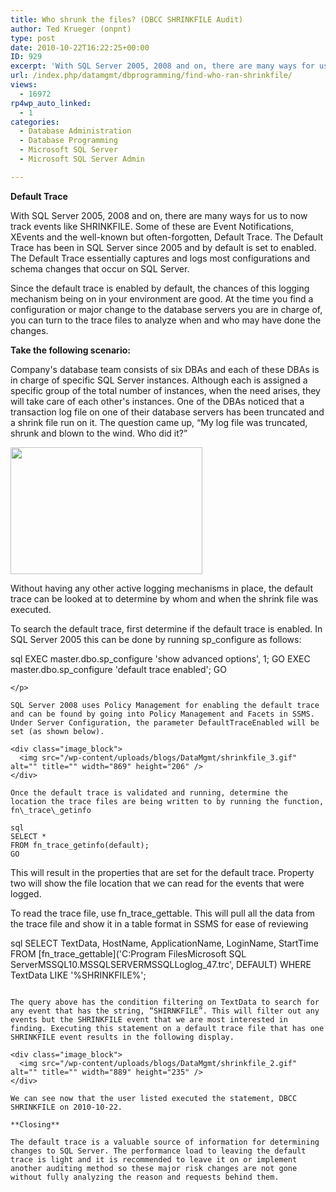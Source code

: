 ```yaml
---
title: Who shrunk the files? (DBCC SHRINKFILE Audit)
author: Ted Krueger (onpnt)
type: post
date: 2010-10-22T16:22:25+00:00
ID: 929
excerpt: 'With SQL Server 2005, 2008 and on, there are many ways for us to now track events like SHRINKFILE.  Some of these are Event Notifications, XEvents and the well-known but often-forgotten, Default Trace.   The Default Trace has been in SQL Server since 2005 and by default is set to enabled.  The Default Trace essentially captures and logs most configurations and schema changes that occur on SQL Server.Since the default trace is enabled by default, the chances of this logging mechanism being on in your environment are good.  At the time you find a configuration or major change to the database servers you are in charge of, you can turn to the trace files to analyze when and who may have done the changes.'
url: /index.php/datamgmt/dbprogramming/find-who-ran-shrinkfile/
views:
  - 16972
rp4wp_auto_linked:
  - 1
categories:
  - Database Administration
  - Database Programming
  - Microsoft SQL Server
  - Microsoft SQL Server Admin

---
```

**Default Trace**

With SQL Server 2005, 2008 and on, there are many ways for us to now track events like SHRINKFILE. Some of these are Event Notifications, XEvents and the well-known but often-forgotten, Default Trace. The Default Trace has been in SQL Server since 2005 and by default is set to enabled. The Default Trace essentially captures and logs most configurations and schema changes that occur on SQL Server.

Since the default trace is enabled by default, the chances of this logging mechanism being on in your environment are good. At the time you find a configuration or major change to the database servers you are in charge of, you can turn to the trace files to analyze when and who may have done the changes.

**Take the following scenario:**

Company's database team consists of six DBAs and each of these DBAs is in charge of specific SQL Server instances. Although each is assigned a specific group of the total number of instances, when the need arises, they will take care of each other's instances. One of the DBAs noticed that a transaction log file on one of their database servers has been truncated and a shrink file run on it. The question came up, “My log file was truncated, shrunk and blown to the wind. Who did it?” 

<div class="image_block">
  <img src="/wp-content/uploads/blogs/DataMgmt/shrinkfile_1.gif" alt="" title="" width="307" height="203" />
</div>

Without having any other active logging mechanisms in place, the default trace can be looked at to determine by whom and when the shrink file was executed.

To search the default trace, first determine if the default trace is enabled. In SQL Server 2005 this can be done by running sp_configure as follows:

sql
EXEC master.dbo.sp_configure 'show advanced options', 1; 
GO 
EXEC master.dbo.sp_configure 'default trace enabled';
GO
```
</p> 

SQL Server 2008 uses Policy Management for enabling the default trace and can be found by going into Policy Management and Facets in SSMS. Under Server Configuration, the parameter DefaultTraceEnabled will be set (as shown below).

<div class="image_block">
  <img src="/wp-content/uploads/blogs/DataMgmt/shrinkfile_3.gif" alt="" title="" width="869" height="206" />
</div>

Once the default trace is validated and running, determine the location the trace files are being written to by running the function, fn\_trace\_getinfo

sql
SELECT * 
FROM fn_trace_getinfo(default);
GO
```

This will result in the properties that are set for the default trace. Property two will show the file location that we can read for the events that were logged.

To read the trace file, use fn\_trace\_gettable. This will pull all the data from the trace file and show it in a table format in SSMS for ease of reviewing

sql
SELECT 
	TextData,
	HostName,
	ApplicationName,
	LoginName, 
	StartTime  
FROM 
[fn_trace_gettable]('C:Program FilesMicrosoft SQL ServerMSSQL10.MSSQLSERVERMSSQLLoglog_47.trc', DEFAULT) 
WHERE TextData LIKE '%SHRINKFILE%'; 
```

The query above has the condition filtering on TextData to search for any event that has the string, “SHIRNKFILE”. This will filter out any events but the SHRINKFILE event that we are most interested in finding. Executing this statement on a default trace file that has one SHRINKFILE event results in the following display.

<div class="image_block">
  <img src="/wp-content/uploads/blogs/DataMgmt/shrinkfile_2.gif" alt="" title="" width="889" height="235" />
</div>

We can see now that the user listed executed the statement, DBCC SHRINKFILE on 2010-10-22.

**Closing**

The default trace is a valuable source of information for determining changes to SQL Server. The performance load to leaving the default trace is light and it is recommended to leave it on or implement another auditing method so these major risk changes are not gone without fully analyzing the reason and requests behind them.
